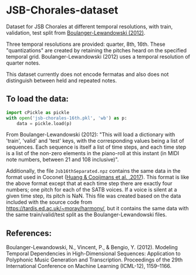 # JSB-Chorales-dataset
Dataset for JSB Chorales at different temporal resolutions, with train, validation, test split from [Boulanger-Lewandowski (2012)][nicolas-data].

Three temporal resolutions are provided: quarter, 8th, 16th. These "quantizations" are created by retaining the pitches heard on the specified temporal grid.  Boulanger-Lewandowski (2012) uses a temporal resolution of quarter notes.

This dataset currently does not encode fermatas and also does not distinguish between held and repeated notes.

## To load the data:
```python
import cPickle as pickle
with open('jsb-chorales-16th.pkl', 'wb') as p:
    data = pickle.load(p)
```

From Boulanger-Lewandowski (2012): "This will load a dictionary with 'train', 'valid' and 'test' keys, with the corresponding values being a list of sequences. Each sequence is itself a list of time steps, and each time step is a list of the non-zero elements in the piano-roll at this instant (in MIDI note numbers, between 21 and 108 inclusive)".

Additionally, the file `Jsb16thSeparated.npz` contains the same data in the format used in Coconet ([Huang & Cooijmans et al. ,2017][coconet]).  This format is like the above format except that at each time step there are exactly four numbers; one pitch for each of the SATB voices. If a voice is silent at a given time step, its pitch is NaN. This file was created based on the data included with the source code from https://tardis.ed.ac.uk/~moray/harmony/, but it contains the same data with the same train/valid/test split as the Boulanger-Lewandowski files.

## References:
Boulanger-Lewandowski, N., Vincent, P., & Bengio, Y. (2012). Modeling Temporal Dependencies in High-Dimensional Sequences: Application to Polyphonic Music Generation and Transcription. Proceedings of the 29th International Conference on Machine Learning (ICML-12), 1159–1166.

[nicolas-data]: http://www-etud.iro.umontreal.ca/~boulanni/icml2012
[coconet]: https://ismir2017.smcnus.org/wp-content/uploads/2017/10/187_Paper.pdf

